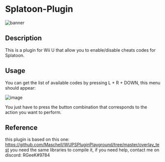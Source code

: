 # Splatoon-Plugin
![banner](https://user-images.githubusercontent.com/63604225/153875345-cbe58883-a297-4842-beae-7b05286e0340.png)

## Description
This is a plugin for Wii U that allow you to enable/disable cheats codes for Splatoon.

## Usage
You can get the list of available codes by pressing L + R + DOWN, this menu should appear:

![image](https://user-images.githubusercontent.com/63604225/153876131-8c45a33f-186b-4754-8b70-b56370abea7a.png)

You just have to press the button combination that corresponds to the action you want to perform.

## Reference
this plugin is based on this one:
https://github.com/Maschell/WUPSPluginPlayground/tree/master/overlay_test
you need the same libraries to compile it, if you need help, contact me on discord: RGeeK#9784

